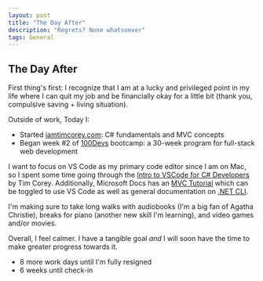 ```yaml
---
layout: post
title: "The Day After"
description: "Regrets? None whatsoever"
tags: General
---
```

## The Day After

First thing's first: I recognize that I am at a lucky and privileged point in my life where I can quit my job and be financially okay for a little bit (thank you, compulsive saving + living situation).

Outside of work, Today I: 
* Started [iamtimcorey.com](https://www.youtube.com/channel/UC-ptWR16ITQyYOglXyQmpzw): C# fundamentals and MVC concepts
* Began week #2 of [100Devs](https://leonnoel.com/100devs/) bootcamp: a 30-week program for full-stack web development

I want to focus on VS Code as my primary code editor since I am on Mac, so I spent some time going through the [Intro to VSCode for C# Developers](https://www.youtube.com/watch?v=r5dtl9Uq9V0) by Tim Corey. Additionally, Microsoft Docs has an [MVC Tutorial](https://docs.microsoft.com/en-us/aspnet/core/tutorials/first-mvc-app/start-mvc?view=aspnetcore-3.1&tabs=visual-studio) which can be toggled to use VS Code as well as general documentation on [.NET CLI](https://docs.microsoft.com/en-us/dotnet/core/tools/).

I'm making sure to take long walks with audiobooks (I'm a big fan of Agatha Christie), breaks for piano (another new skill I'm learning), and video games and/or movies. 

Overall, I feel calmer. I have a tangible goal *and* I will soon have the time to make greater progress towards it. 

* 8 more work days until I'm fully resigned
* 6 weeks until check-in